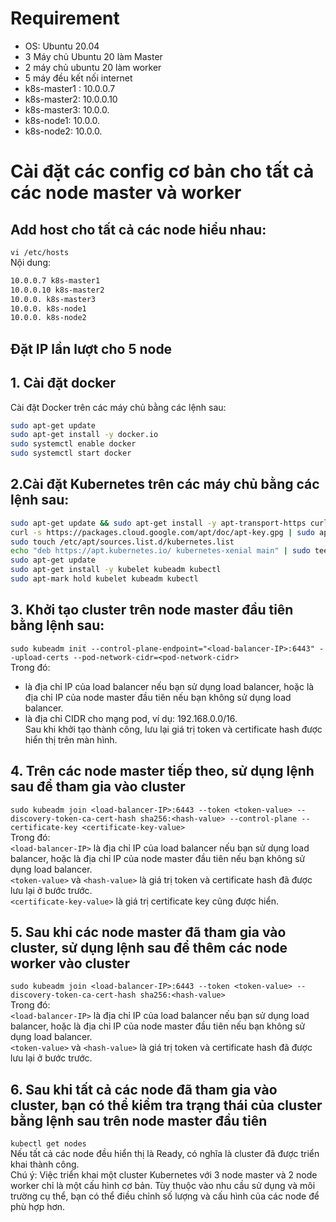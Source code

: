 # Requirement
- OS: Ubuntu 20.04  
- 3 Máy chủ Ubuntu 20 làm Master  
- 2 máy chủ ubuntu 20 làm worker  
- 5 máy đều kết nối internet  
- k8s-master1 : 10.0.0.7  
- k8s-master2: 10.0.0.10  
- k8s-master3: 10.0.0.  
- k8s-node1: 10.0.0.  
- k8s-node2: 10.0.0.  
# Cài đặt các config cơ bản cho tất cả các node master và worker
## Add host cho tất cả các node hiểu nhau:  
`vi /etc/hosts`  
Nội dung:  
```sh
10.0.0.7 k8s-master1
10.0.0.10 k8s-master2
10.0.0. k8s-master3
10.0.0. k8s-node1
10.0.0. k8s-node2
```
## Đặt IP lần lượt cho 5 node

## 1. Cài đặt docker 
Cài đặt Docker trên các máy chủ bằng các lệnh sau:  
```sh
sudo apt-get update
sudo apt-get install -y docker.io
sudo systemctl enable docker
sudo systemctl start docker

```
## 2.Cài đặt Kubernetes trên các máy chủ bằng các lệnh sau:
```sh
sudo apt-get update && sudo apt-get install -y apt-transport-https curl
curl -s https://packages.cloud.google.com/apt/doc/apt-key.gpg | sudo apt-key add -
sudo touch /etc/apt/sources.list.d/kubernetes.list 
echo "deb https://apt.kubernetes.io/ kubernetes-xenial main" | sudo tee -a /etc/apt/sources.list.d/kubernetes.list 
sudo apt-get update 
sudo apt-get install -y kubelet kubeadm kubectl
sudo apt-mark hold kubelet kubeadm kubectl
```
## 3. Khởi tạo cluster trên node master đầu tiên bằng lệnh sau:
`sudo kubeadm init --control-plane-endpoint="<load-balancer-IP>:6443" --upload-certs --pod-network-cidr=<pod-network-cidr>`  
Trong đó:
- <load-balancer-IP> là địa chỉ IP của load balancer nếu bạn sử dụng load balancer, hoặc là địa chỉ IP của node master đầu tiên nếu bạn không sử dụng load balancer.  
- <pod-network-cidr> là địa chỉ CIDR cho mạng pod, ví dụ: 192.168.0.0/16.  
Sau khi khởi tạo thành công, lưu lại giá trị token và certificate hash được hiển thị trên màn hình.
## 4. Trên các node master tiếp theo, sử dụng lệnh sau để tham gia vào cluster
`sudo kubeadm join <load-balancer-IP>:6443 --token <token-value> --discovery-token-ca-cert-hash sha256:<hash-value> --control-plane --certificate-key <certificate-key-value>`  
Trong đó:  
`<load-balancer-IP>` là địa chỉ IP của load balancer nếu bạn sử dụng load balancer, hoặc là địa chỉ IP của node master đầu tiên nếu bạn không sử dụng load balancer.  
`<token-value>` và `<hash-value>` là giá trị token và certificate hash đã được lưu lại ở bước trước.  
`<certificate-key-value>` là giá trị certificate key cũng được hiển.  
## 5. Sau khi các node master đã tham gia vào cluster, sử dụng lệnh sau để thêm các node worker vào cluster
`sudo kubeadm join <load-balancer-IP>:6443 --token <token-value> --discovery-token-ca-cert-hash sha256:<hash-value>`  
Trong đó:  
`<load-balancer-IP>` là địa chỉ IP của load balancer nếu bạn sử dụng load balancer, hoặc là địa chỉ IP của node master đầu tiên nếu bạn không sử dụng load balancer.  
`<token-value>` và `<hash-value>` là giá trị token và certificate hash đã được lưu lại ở bước trước.  
## 6. Sau khi tất cả các node đã tham gia vào cluster, bạn có thể kiểm tra trạng thái của cluster bằng lệnh sau trên node master đầu tiên
`kubectl get nodes`  
Nếu tất cả các node đều hiển thị là Ready, có nghĩa là cluster đã được triển khai thành công.  
Chú ý: Việc triển khai một cluster Kubernetes với 3 node master và 2 node worker chỉ là một cấu hình cơ bản. Tùy thuộc vào nhu cầu sử dụng và môi trường cụ thể, bạn có thể điều chỉnh số lượng và cấu hình của các node để phù hợp hơn.



